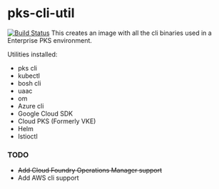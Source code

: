 # pks-cli-util
[![Build Status](https://travis-ci.org/vsential/pks-cli-util.svg?branch=master)](https://travis-ci.org/vsential/pks-cli-util)
This creates an image with all the cli binaries used in a Enterprise PKS environment.

Utilities installed:
- pks cli
- kubectl
- bosh cli
- uaac
- om
- Azure cli
- Google Cloud SDK
- Cloud PKS (Formerly VKE)
- Helm
- Istioctl

### TODO
- ~~Add Cloud Foundry Operations Manager support~~
- Add AWS cli support
